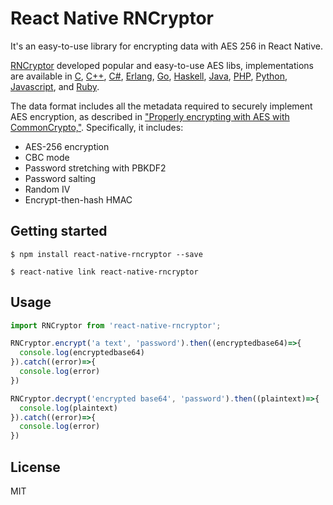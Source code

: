 # React Native RNCryptor
It's an easy-to-use library for encrypting data with AES 256 in React Native. 

[RNCryptor](http://rncryptor.github.io/JNCryptor/javadoc/) developed popular and easy-to-use AES libs, implementations are available in [C](https://github.com/RNCryptor/RNCryptor-C), [C++](https://github.com/RNCryptor/RNCryptor-cpp), [C#](https://github.com/RNCryptor/RNCryptor-cs), [Erlang](https://github.com/RNCryptor/RNCryptor-erlang), [Go](https://github.com/RNCryptor/RNCryptor-go), [Haskell](https://github.com/RNCryptor/rncryptor-hs), [Java](https://github.com/RNCryptor/JNCryptor),
[PHP](https://github.com/RNCryptor/RNCryptor-php), [Python](https://github.com/RNCryptor/RNCryptor-python),
[Javascript](https://github.com/chesstrian/JSCryptor), and [Ruby](https://github.com/RNCryptor/ruby_rncryptor).

The data format includes all the metadata required to securely implement AES encryption, as described in ["Properly encrypting with AES with CommonCrypto,"](http://robnapier.net/aes-commoncrypto). Specifically, it includes:

* AES-256 encryption
* CBC mode
* Password stretching with PBKDF2
* Password salting
* Random IV
* Encrypt-then-hash HMAC

## Getting started

`$ npm install react-native-rncryptor --save`

`$ react-native link react-native-rncryptor`

## Usage
```javascript
import RNCryptor from 'react-native-rncryptor';

RNCryptor.encrypt('a text', 'password').then((encryptedbase64)=>{
  console.log(encryptedbase64)
}).catch((error)=>{
  console.log(error)
})

RNCryptor.decrypt('encrypted base64', 'password').then((plaintext)=>{
  console.log(plaintext)
}).catch((error)=>{
  console.log(error)
})
```

## License
MIT